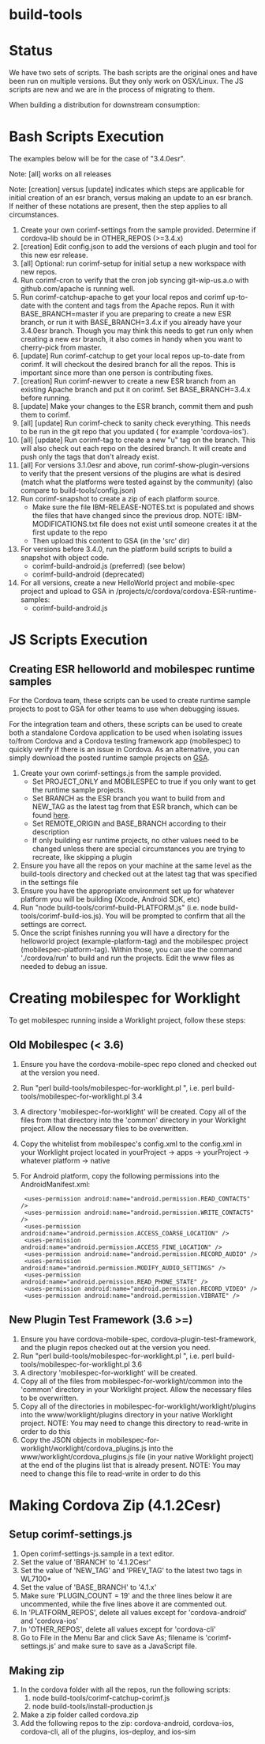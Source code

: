 build-tools
===========

# Status

We have two sets of scripts. The bash scripts are the original ones and have
been run on multiple versions. But they only work on OSX/Linux. The JS scripts
are new and we are in the process of migrating to them.

When building a distribution for downstream consumption:

# Bash Scripts Execution

The examples below will be for the case of "3.4.0esr".

Note: [all] works on all releases

Note: [creation] versus [update] indicates which steps are applicable for
initial creation of an esr branch, versus making an update to an esr branch.
If neither of these notations are present, then the step applies to all
circumstances.

1. Create your own corimf-settings from the sample provided.
   Determine if cordova-lib should be in OTHER_REPOS (>=3.4.x)
1. [creation] Edit config.json to add the versions of each plugin and tool for
   this new esr release.
1. [all] Optional: run corimf-setup for initial setup a new workspace with new
   repos.
1. Run corimf-cron to verify that the cron job syncing git-wip-us.a.o with
   github.com/apache is running well.
1. Run corimf-catchup-apache to get your local repos and corimf up-to-date
   with the content and tags from the Apache repos. Run it with
   BASE_BRANCH=master if you are preparing to create a new ESR branch, or
   run it with BASE_BRANCH=3.4.x if you already have your 3.4.0esr branch.
   Though you may think this needs to get run only when creating a new esr
   branch, it also comes in handy when you want to cherry-pick from master.
1. [update] Run corimf-catchup to get your local repos up-to-date from corimf.
   It will checkout the desired branch for all the repos. This is important
   since more than one person is contributing fixes.
1. [creation] Run corimf-newver to create a new ESR branch from an existing
   Apache branch and put it on corimf. Set BASE_BRANCH=3.4.x before running.
1. [update] Make your changes to the ESR branch, commit them and push them to
   corimf.
1. [all] [update] Run corimf-check to sanity check everything. This needs to be
   run in the git repo that you updated ( for example 'cordova-ios').
1. [all] [update] Run corimf-tag to create a new "u" tag on the branch.
   This will also check out each repo on the desired branch. It will create
   and push only the tags that don't already exist.
1. [all] For versions 3.1.0esr and above, run corimf-show-plugin-versions to
   verify that the present versions of the plugins are what is desired (match
   what the platforms were tested against by the community) (also compare to
   build-tools/config.json)
1. Run corimf-snapshot to create a zip of each platform source.
   - Make sure the file IBM-RELEASE-NOTES.txt is populated and shows the
     files that have changed since the previous drop.
     NOTE: IBM-MODIFICATIONS.txt file does not exist until someone creates it
     at the first update to the repo
   - Then upload this content to GSA (in the 'src' dir)
1. For versions before 3.4.0, run the platform build scripts to build a snapshot
   with object code.
   - corimf-build-android.js (preferred) (see below)
   - corimf-build-android (deprecated)
1. For all versions, create a new HelloWorld project and mobile-spec project
   and upload to GSA in /projects/c/cordova/cordova-ESR-runtime-samples:
   - corimf-build-android.js

# JS Scripts Execution

## Creating ESR helloworld and mobilespec runtime samples

For the Cordova team, these scripts can be used to create runtime sample
projects to post to GSA for other teams to use when debugging issues.

For the integration team and others, these scripts can be used to create both a
standalone Cordova application to be used when isolating issues to/from Cordova
and a Cordova testing framework app (mobilespec) to quickly verify if there is
an issue in Cordova. As an alternative, you can simply download the posted
runtime sample projects on [GSA](https://rtpgsa.ibm.com/projects/c/cordova/cordova-ESR-runtime-samples/).

1. Create your own corimf-settings.js from the sample provided.
   - Set PROJECT_ONLY and MOBILESPEC to true if you only want to
   get the runtime sample projects.
   - Set BRANCH as the ESR branch you want to build from and
   NEW_TAG as the latest tag from that ESR branch, which can be
   found [here](https://w3-connections.ibm.com/wikis/home?lang=en-us#!/wiki/W9ae505f4bacb_461a_acbb_680b6ed21a7f/page/Extended%20Service%20Release%20%28ESR%29).
   - Set REMOTE_ORIGIN and BASE_BRANCH according to their description
   - If only building esr runtime projects, no other values need to
   be changed unless there are special circumstances you are trying
   to recreate, like skipping a plugin
1. Ensure you have all the repos on your machine at the same level
   as the build-tools directory and checked out at the latest tag
   that was specified in the settings file
1. Ensure you have the appropriate environment set up for whatever
   platform you will be building (Xcode, Android SDK, etc)
1. Run "node build-tools/corimf-build-PLATFORM.js"
   (i.e. node build-tools/corimf-build-ios.js). You will be prompted
   to confirm that all the settings are correct.
1. Once the script finishes running you will have a directory for the
   helloworld project (example-platform-tag) and the mobilespec project
   (mobilespec-platform-tag). Within those, you can use the command
   './cordova/run' to build and run the projects. Edit the www files
   as needed to debug an issue.

# Creating mobilespec for Worklight

To get mobilespec running inside a Worklight project, follow these steps:

## Old Mobilespec (< 3.6)
1. Ensure you have the cordova-mobile-spec repo cloned and checked out at the version you need.
1. Run "perl build-tools/mobilespec-for-worklight.pl <cordova version>", i.e. perl build-tools/mobilespec-for-worklight.pl 3.4
1. A directory 'mobilespec-for-worklight' will be created. Copy all of the files from that directory into the 'common' directory in your Worklight project. Allow the necessary files to be overwritten.
1. Copy the whitelist from mobilespec's config.xml to the config.xml in your Worklight project located in yourProject -> apps -> yourProject -> whatever platform -> native
1. For Android platform, copy the following permissions into the AndroidManifest.xml:

        <uses-permission android:name="android.permission.READ_CONTACTS" />
        <uses-permission android:name="android.permission.WRITE_CONTACTS" />
        <uses-permission android:name="android.permission.ACCESS_COARSE_LOCATION" />
        <uses-permission android:name="android.permission.ACCESS_FINE_LOCATION" />
        <uses-permission android:name="android.permission.RECORD_AUDIO" />
        <uses-permission android:name="android.permission.MODIFY_AUDIO_SETTINGS" />
        <uses-permission android:name="android.permission.READ_PHONE_STATE" />
        <uses-permission android:name="android.permission.RECORD_VIDEO" />
        <uses-permission android:name="android.permission.VIBRATE" />

## New Plugin Test Framework (3.6 >=)
1. Ensure you have cordova-mobile-spec, cordova-plugin-test-framework, and the plugin repos checked out at the version you need.
1. Run "perl build-tools/mobilespec-for-worklight.pl <cordova version>", i.e. perl build-tools/mobilespec-for-worklight.pl 3.6
1. A directory 'mobilespec-for-worklight' will be created.
1. Copy all of the files from mobilespec-for-worklight/common into the 'common' directory in your Worklight project. Allow the necessary files to be overwritten.
1. Copy all of the directories in mobilespec-for-worklight/worklight/plugins into the www/worklight/plugins directory in your native Worklight project. NOTE: You may need to change this directory to read-write in order to do this
1. Copy the JSON objects in mobilespec-for-worklight/worklight/cordova_plugins.js into the www/worklight/cordova_plugins.js file (in your native Worklight project) at the end of the plugins list that is already present. NOTE: You may need to change this file to read-write in order to do this

# Making Cordova Zip (4.1.2Cesr)
## Setup corimf-settings.js
1. Open corimf-settings-js.sample in a text editor.
1. Set the value of 'BRANCH' to '4.1.2Cesr'
1. Set the value of 'NEW_TAG' and 'PREV_TAG' to the latest two tags in WL7100*
1. Set the value of 'BASE_BRANCH' to '4.1.x'
1. Make sure 'PLUGIN_COUNT = 19' and the three lines below it are uncommented, while the five lines above it are commented out.
1. In 'PLATFORM_REPOS', delete all values except for 'cordova-android' and 'cordova-ios'
1. In 'OTHER_REPOS', delete all values except for 'cordova-cli'
1. Go to File in the Menu Bar and click Save As; filename is 'corimf-settings.js' and make sure to save as a JavaScript file.

## Making zip
1. In the cordova folder with all the repos, run the following scripts:
    1. node build-tools/corimf-catchup-corimf.js
    2. node build-tools/install-production.js
1. Make a zip folder called cordova.zip
1. Add the following repos to the zip: cordova-android, cordova-ios, cordova-cli, all of the plugins, ios-deploy, and ios-sim

